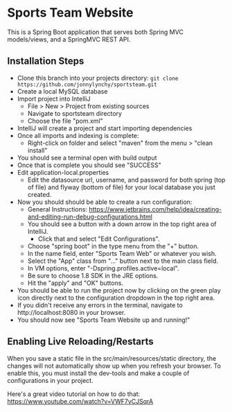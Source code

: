 # Sports Team Website

This is a Spring Boot application that serves both Spring MVC models/views, and a SpringMVC REST API. 

## Installation Steps
- Clone this branch into your projects directory: 
`git clone https://github.com/jonnylynchy/sportsteam.git`
- Create a local MySQL database
- Import project into IntelliJ
	- File > New > Project from existing sources
	- Navigate to sportsteam directory
	- Choose the file "pom.xml"
- IntelliJ will create a project and start importing dependencies
- Once all imports and indexing is complete:
	- Right-click on folder and select "maven" from the menu > "clean install"
- You should see a terminal open with build output
- Once that is complete you should see "SUCCESS"
- Edit application-local.properties
	- Edit the datasource url, username, and password for both spring (top of file) and flyway (bottom of file) for your local database you just created.
- Now you should should be able to create a run configuration: 
	- General Instructions: https://www.jetbrains.com/help/idea/creating-and-editing-run-debug-configurations.html
	- You should see a button with a down arrow in the top right area of IntelliJ.
		- Click that and select "Edit Configurations".
	- Choose "spring boot" in the type menu from the "+" button.
	- In the name field, enter "Sports Team Web" or whatever you wish.
	- Select the "App" class from "..." button next to  the main class field.
	- In VM options, enter "-Dspring.profiles.active=local".
	- Be sure to choose 1.8 SDK in the JRE options.
	- Hit the "apply" and "OK" buttons.
- You should be able to run the project now by clicking on the green play icon directly next to the configuration dropdown in the top right area.
- If you didn't receive any errors in the terminal,  navigate to http://localhost:8080 in your browser.
- You should now see "Sports Team Website up and running!"

## Enabling Live Reloading/Restarts
When you save a static file in the src/main/resources/static directory, the changes will not automatically show up when you refresh your browser. To enable this, you must install the dev-tools and make a couple of configurations in your project.

Here's a great video tutorial on how to do that: https://www.youtube.com/watch?v=VWF7vCJSqrA



